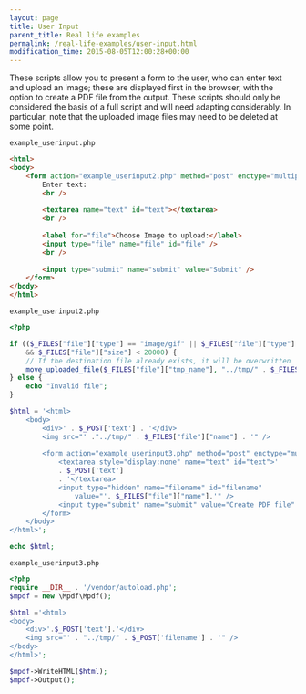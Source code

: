 ```yaml
---
layout: page
title: User Input
parent_title: Real life examples
permalink: /real-life-examples/user-input.html
modification_time: 2015-08-05T12:00:28+00:00
---
```


These scripts allow you to present a form to the user, who can enter text and upload an image; these are displayed first
in the browser, with the option to create a PDF file from the output. These scripts should only be considered the basis
of a full script and will need adapting considerably. In particular, note that the uploaded image files may need to be
deleted at some point.

`example_userinput.php`

```html
<html>
<body>
    <form action="example_userinput2.php" method="post" enctype="multipart/form-data">
        Enter text:
        <br />
        
        <textarea name="text" id="text"></textarea>
        <br />
        
        <label for="file">Choose Image to upload:</label> 
        <input type="file" name="file" id="file" />
        <br />
        
        <input type="submit" name="submit" value="Submit" />
    </form>
</body>
</html>

```

`example_userinput2.php`

```php
<?php

if (($_FILES["file"]["type"] == "image/gif" || $_FILES["file"]["type"] == "image/jpeg") 
    && $_FILES["file"]["size"] < 20000) {
    // If the destination file already exists, it will be overwritten
    move_uploaded_file($_FILES["file"]["tmp_name"], "../tmp/" . $_FILES["file"]["name"]);
} else {
    echo "Invalid file";
}

$html = '<html>
    <body>
        <div>' . $_POST['text'] . '</div>
        <img src="' ."../tmp/" . $_FILES["file"]["name"] . '" />
    
        <form action="example_userinput3.php" method="post" enctype="multipart/form-data">
            <textarea style="display:none" name="text" id="text">' 
            . $_POST['text'] 
            . '</textarea>
            <input type="hidden" name="filename" id="filename" 
                value="'. $_FILES["file"]["name"].'" />
            <input type="submit" name="submit" value="Create PDF file" />
        </form>
    </body>
</html>';

echo $html;


```

`example_userinput3.php`

```php
<?php
require __DIR__ . '/vendor/autoload.php';
$mpdf = new \Mpdf\Mpdf();

$html ='<html>
<body>
    <div>'.$_POST['text'].'</div>
    <img src="' . "../tmp/" . $_POST['filename'] . '" />
</body>
</html>';

$mpdf->WriteHTML($html);
$mpdf->Output();

```

